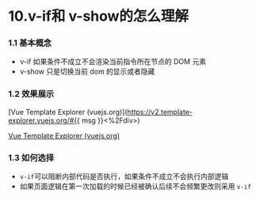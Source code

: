 # 10.v-if和 v-show的怎么理解

### 1.1 基本概念

- v-if 如果条件不成立不会渲染当前指令所在节点的 DOM 元素
- v-show 只是切换当前 dom 的显示或者隐藏

### 1.2 效果展示

[Vue Template Explorer (vuejs.org)](https://v2.template-explorer.vuejs.org/#{{ msg }}<%2Fdiv>)

[Vue Template Explorer (vuejs.org)](https://template-explorer.vuejs.org/#eyJzcmMiOiI8ZGl2PkhlbGxvIFdvcmxkPC9kaXY+Iiwib3B0aW9ucyI6e319)

### 1.3 如何选择

- `v-if`可以阻断内部代码是否执行，如果条件不成立不会执行内部逻辑
- 如果页面逻辑在第一次加载的时候已经被确认后续不会频繁更改则采用 `v-if`